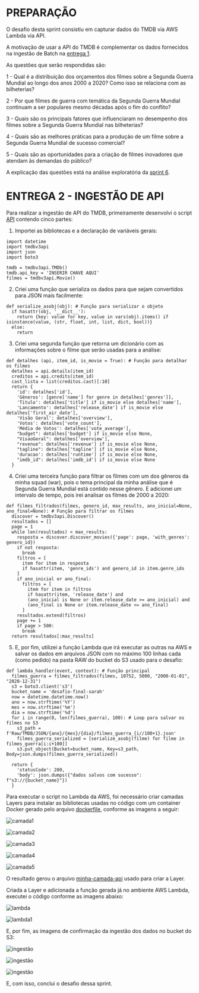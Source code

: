 # PREPARAÇÃO

O desafio desta sprint consistiu em capturar dados do TMDB via AWS Lambda via API. 

A motivação de usar a API do TMDB é complementar os dados fornecidos na ingestão de Batch na [entrega 1](/Sprint-6/Desafio/README.md). 

As questões que serão respondidas são:

1 - Qual é a distribuição dos orçamentos dos filmes sobre a Segunda Guerra Mundial ao longo dos anos 2000 a 2020? Como isso se relaciona com as bilheterias?

2 - Por que filmes de guerra com temática da Segunda Guerra Mundial continuam a ser populares mesmo décadas após o fim do conflito?

3 - Quais são os principais fatores que influenciaram no desempenho dos filmes sobre a Segunda Guerra Mundial nas bilheterias?

4 - Quais são as melhores práticas para a produção de um filme sobre a Segunda Guerra Mundial de sucesso comercial?

5 - Quais são as oportunidades para a criação de filmes inovadores que atendam às demandas do público?

A explicação das questões está na análise exploratória da [sprint 6](/Sprint-6/Desafio/README.md). 

# ENTREGA 2 - INGESTÃO DE API

Para realizar a ingestão de API do TMDB, primeiramente desenvolvi o script [API](./API.py) contendo cinco partes:

1) Importei as bibliotecas e a declaração de variáveis gerais:

``` 
import datetime 
import tmdbv3api 
import json 
import boto3 

tmdb = tmdbv3api.TMDb() 
tmdb.api_key = 'INSERIR CHAVE AQUI' 
filmes = tmdbv3api.Movie() 
```

2) Criei uma função que serializa os dados para que sejam convertidos para JSON mais facilmente:

```
def serialize_asobj(obj): # Função para serializar o objeto
  if hasattr(obj, '__dict__'):
    return {key: value for key, value in vars(obj).items() if isinstance(value, (str, float, int, list, dict, bool))}
  else:
    return
```

3) Criei uma segunda função que retorna um dicionário com as informações sobre o filme que serão usadas para a análise:

```
def detalhes (api, item_id, is_movie = True): # Função para detalhar os filmes
  detalhes = api.details(item_id)
  creditos = api.credits(item_id)
  cast_lista = list(creditos.cast)[:10]
  return {
    'id': detalhes['id'],
    'Gêneros': [genre['name'] for genre in detalhes['genres']],
    'Titulo': detalhes['title'] if is_movie else detalhes['name'],
    'Lancamento': detalhes['release_date'] if is_movie else detalhes['first_air_date'],
    'Visão Geral': detalhes['overview'],
    'Votos': detalhes['vote_count'],
    'Média de Votos': detalhes['vote_average'],
    "budget": detalhes['budget'] if is_movie else None,
    "VisaoGeral": detalhes['overview'],
    "revenue": detalhes['revenue'] if is_movie else None,
    "tagline": detalhes['tagline'] if is_movie else None,
    'duracao': detalhes['runtime'] if is_movie else None,
    "imdb_id": detalhes['imdb_id'] if is_movie else None
  }
```

4) Criei uma terceira função para filtrar os filmes com um dos gêneros da minha squad (war), pois o tema principal da minha análise que é Segunda Guerra Mundial está contido nesse gênero. E adicionei um intervalo de tempo, pois irei analisar os filmes de 2000 a 2020:
```
def filmes_filtrados(filmes, genero_id, max_results, ano_inicial=None, ano_final=None): # Função para filtrar os filmes
  discover = tmdbv3api.Discover()
  resultados = []
  page = 1
  while len(resultados) < max_results:
    resposta = discover.discover_movies({'page': page, 'with_genres': genero_id}) 
    if not resposta:
      break
    filtros = [
      item for item in resposta
      if hasattr(item, 'genre_ids') and genero_id in item.genre_ids
    ]
    if ano_inicial or ano_final:
      filtros = [
        item for item in filtros
        if hasattr(item, 'release_date') and 
        (ano_inicial is None or item.release_date >= ano_inicial) and 
        (ano_final is None or item.release_date <= ano_final)
      ]
    resultados.extend(filtros)
    page += 1
    if page > 500:
      break
  return resultados[:max_results]

```
5) E, por fim, utilizei a função Lambda que irá executar as outras na AWS e salvar os dados em arquivos JSON com no máximo 100 linhas cada (como pedido) na pasta RAW do bucket do S3 usado para o desafio:

```
def lambda_handler(event, context): # Função principal
  filmes_guerra = filmes_filtrados(filmes, 10752, 5000, "2000-01-01", "2020-12-31")
  s3 = boto3.client('s3')
  bucket_name = 'desafio-final-sarah'
  now = datetime.datetime.now()
  ano = now.strftime('%Y')
  mes = now.strftime('%m')
  dia = now.strftime('%d')
  for i in range(0, len(filmes_guerra), 100): # Loop para salvar os filmes no S3
    s3_path = f'Raw/TMDB/JSON/{ano}/{mes}/{dia}/filmes_guerra_{i//100+1}.json'
    filmes_guerra_serialized = [serialize_asobj(filme) for filme in filmes_guerra[i:i+100]]
    s3.put_object(Bucket=bucket_name, Key=s3_path, Body=json.dumps(filmes_guerra_serialized))

  return {
    'statusCode': 200,
    'body': json.dumps({"dados salvos com sucesso": f"s3://{bucket_name}"})
  }
```

Para executar o script no Lambda da AWS, foi necessário criar camadas Layers para instalar as bibliotecas 
usadas no código com um container Docker gerado pelo arquivo [dockerfile](./Dockerfile), conforme as imagens a seguir:

![camada1](../Evidencias/camada1.png)

![camada2](../Evidencias/camada2.png)

![camada3](../Evidencias/camada3.png)

![camada4](../Evidencias/camada4.png)

![camada5](../Evidencias/camada5.png)

O resultado gerou o arquivo [minha-camada-api](./minha-camada-api.zip) usado para criar a Layer.

Criada a Layer e adicionada a função gerada já no ambiente AWS Lambda, executei o código conforme as imagens abaixo:

![lambda](../Evidencias/lambda.png)

![lambda1](../Evidencias/lambda1.png)

E, por fim, as imagens de confirmação da ingestão dos dados no bucket do S3:

![ingestão](../Evidencias/ingestao1.png)

![ingestão](../Evidencias/ingestao2.png)

![ingestão](../Evidencias/ingestao3.png)

E, com isso, conclui o desafio dessa sprint. 
